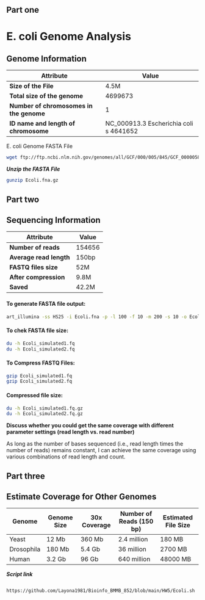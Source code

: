 
## Part one

# E. coli Genome Analysis

## Genome Information

| Attribute                          | Value                          |
|------------------------------------|--------------------------------|
| **Size of the File**               | 4.5M                           |
| **Total size of the genome**       | 4699673                        |
| **Number of chromosomes in the genome** | 1                          |
| **ID name and length of chromosome** | NC_000913.3 Escherichia coli s 4641652 |



E. coli Genome FASTA File

```sh
wget ftp://ftp.ncbi.nlm.nih.gov/genomes/all/GCF/000/005/845/GCF_000005845.2_ASM584v2/GCF_000005845.2_ASM584v2_genomic.fna.gz -O Ecoli.fna.gz
```

***Unzip the FASTA File***

```sh
gunzip Ecoli.fna.gz
```


## Part two

## Sequencing Information

| Attribute                          | Value                          |
|------------------------------------|--------------------------------|
| **Number of reads**                | 154656                         |
| **Average read length**            | 150bp                          |
| **FASTQ files size**               | 52M                            |
| **After compression**              | 9.8M                           |
| **Saved**                          | 42.2M                          |


#### To generate FASTA file output:

```sh
art_illumina -ss HS25 -i Ecoli.fna -p -l 100 -f 10 -m 200 -s 10 -o Ecoli_simulated
```

#### To chek FASTA file size:

```sh
du -h Ecoli_simulated1.fq
du -h Ecoli_simulated2.fq
```

#### To Compress FASTQ Files:

```sh
gzip Ecoli_simulated1.fq
gzip Ecoli_simulated2.fq
```
#### Compressed file size:

```sh
du -h Ecoli_simulated1.fq.gz
du -h Ecoli_simulated2.fq.gz
```

****Discuss whether you could get the same coverage with different parameter settings (read length vs. read number)****

As long as the number of bases sequenced (i.e., read length times the number of reads) remains constant, I can achieve the same coverage using various combinations of read length and count.


## Part three


## Estimate Coverage for Other Genomes

| Genome      | Genome Size | 30x Coverage | Number of Reads (150 bp) | Estimated File Size |
|-------------|-------------|--------------|--------------------------|---------------------|
| Yeast       | 12 Mb       | 360 Mb       | 2.4 million              | 180 MB              |
| Drosophila  | 180 Mb      | 5.4 Gb       | 36 million               | 2700 MB             |
| Human       | 3.2 Gb      | 96 Gb        | 640 million              | 48000 MB            |


***Script link***

```` 

https://github.com/Layona1981/Bioinfo_BMMB_852/blob/main/HW5/Ecoli.sh

````


